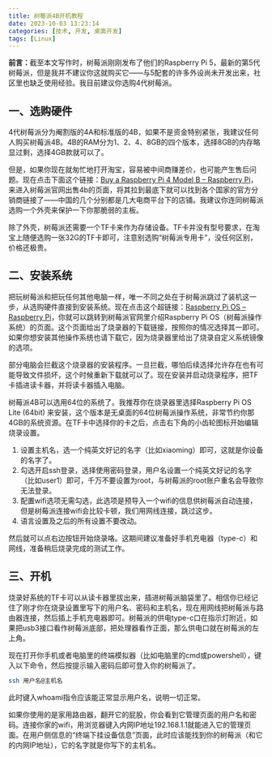 ```yaml
---
title: 树莓派4B开机教程
date: 2023-10-03 13:23:14
categories: [技术, 开发, 桌面开发]
tags: [Linux]
---
```


<b>前言：</b>截至本文写作时，树莓派刚刚发布了他们的Raspberry Pi 5，最新的第5代树莓派，但是我并不建议你这就购买它——与5配套的许多外设尚未开发出来，社区里也缺乏使用经验。我目前建议你选购4代树莓派。

<!--more-->

## 一、选购硬件

4代树莓派分为阉割版的4A和标准版的4B，如果不是资金特别紧张，我建议任何人购买树莓派4B。4B的RAM分为1、2、4、8GB的四个版本，选择8GB的内存略显过剩，选择4GB款就可以了。

但是，如果你现在就匆忙地打开淘宝，容易被中间商赚差价，也可能产生售后问题。现在点击下面这个链接：[Buy a Raspberry Pi 4 Model B – Raspberry Pi](https://www.raspberrypi.com/products/raspberry-pi-4-model-b/)，来进入树莓派官网出售4b的页面，将其拉到最底下就可以找到各个国家的官方分销商链接了——中国的几个分别都是几大电商平台下的店铺。我建议你连同树莓派选购一个外壳来保护一下你那脆弱的主板。

除了外壳，树莓派还需要一个TF卡来作为存储设备。TF卡并没有型号要求，在淘宝上随便选购一张32G的TF卡即可，注意别选购“树莓派专用卡”，没任何区别，价格还极贵。

## 二、安装系统

把玩树莓派和把玩任何其他电脑一样，唯一不同之处在于树莓派跳过了装机这一步，从选购硬件直接到安装系统。现在点击这个超链接：[Raspberry Pi OS – Raspberry Pi](https://www.raspberrypi.com/software/)，你就可以跳转到树莓派官网里介绍Raspberry Pi OS（树莓派操作系统）的页面。这个页面给出了烧录器的下载链接，按照你的情况选择其一即可。如果你想安装其他操作系统也请下载它，因为烧录器里给出了烧录自定义系统镜像的选项。

部分电脑会拦截这个烧录器的安装程序。一旦拦截，哪怕后续选择允许存在也有可能导致文件损坏，这个时候重新下载就可以了。现在安装并启动烧录程序，把TF卡插进读卡器，并将读卡器插入电脑。

树莓派4B可以选用64位的系统了。我推荐你在烧录器里选择Raspberry Pi OS Lite (64bit) 来安装，这个版本是无桌面的64位树莓派操作系统，非常节约你那4GB的系统资源。在TF卡中选择你的卡之后，点击右下角的小齿轮图标开始编辑烧录设置。

1. 设置主机名，选一个纯英文好记的名字（比如xiaoming）即可，这就是你设备的名字了。
2. 勾选开启ssh登录，选择使用密码登录，用户名设置一个纯英文好记的名字（比如user1）即可，千万不要设置为root，与树莓派的root账户重名会导致你无法登录。
3. 配置wifi选项无需勾选，此选项是预导入一个wifi的信息供树莓派自动连接，但是树莓派连接wifi会比较卡顿，我们用网线连接，跳过这步。
4. 语言设置及之后的所有设置不要改动。

然后就可以点右边按钮开始烧录咯。这期间建议准备好手机充电器（type-c）和网线，准备稍后烧录完成的测试工作。

## 三、开机

烧录好系统的TF卡可以从读卡器里拔出来，插进树莓派脑袋里了。相信你已经记住了刚才你在烧录设置里写下的用户名、密码和主机名，现在用网线把树莓派与路由器连接，然后插上手机充电器即可。树莓派的供电type-c口在指示灯附近，如果把usb3接口看作树莓派底部，把处理器看作正面，那么供电口就在树莓派的左上角。

现在打开你手机或者电脑里的终端模拟器（比如电脑里的cmd或powershell），键入以下命令，然后按提示输入密码后即可登入你的树莓派了。

```bash
ssh 用户名@主机名
```

此时键入whoami指令应该能正常显示用户名，说明一切正常。

如果你使用的是家用路由器，翻开它的屁股，你会看到它管理页面的用户名和密码。连接你家的wifi，用浏览器键入内网IP地址192.168.1.1就能进入它的管理页面。在用户侧信息的“终端下挂设备信息”页面，此时应该能找到你的树莓派（和它的内网IP地址），它的名字就是你写下的主机名。
